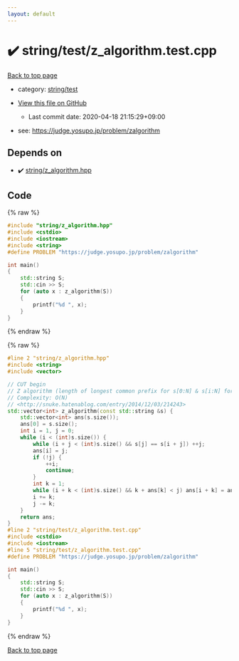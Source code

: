 ```yaml
---
layout: default
---
```


<!-- mathjax config similar to math.stackexchange -->
<script type="text/javascript" async
  src="https://cdnjs.cloudflare.com/ajax/libs/mathjax/2.7.5/MathJax.js?config=TeX-MML-AM_CHTML">
</script>
<script type="text/x-mathjax-config">
  MathJax.Hub.Config({
    TeX: { equationNumbers: { autoNumber: "AMS" }},
    tex2jax: {
      inlineMath: [ ['$','$'] ],
      processEscapes: true
    },
    "HTML-CSS": { matchFontHeight: false },
    displayAlign: "left",
    displayIndent: "2em"
  });
</script>

<script type="text/javascript" src="https://cdnjs.cloudflare.com/ajax/libs/jquery/3.4.1/jquery.min.js"></script>
<script src="https://cdn.jsdelivr.net/npm/jquery-balloon-js@1.1.2/jquery.balloon.min.js" integrity="sha256-ZEYs9VrgAeNuPvs15E39OsyOJaIkXEEt10fzxJ20+2I=" crossorigin="anonymous"></script>
<script type="text/javascript" src="../../../assets/js/copy-button.js"></script>
<link rel="stylesheet" href="../../../assets/css/copy-button.css" />


# :heavy_check_mark: string/test/z_algorithm.test.cpp

<a href="../../../index.html">Back to top page</a>

* category: <a href="../../../index.html#1a7427d145086499c399a0f95224a581">string/test</a>
* <a href="{{ site.github.repository_url }}/blob/master/string/test/z_algorithm.test.cpp">View this file on GitHub</a>
    - Last commit date: 2020-04-18 21:15:29+09:00


* see: <a href="https://judge.yosupo.jp/problem/zalgorithm">https://judge.yosupo.jp/problem/zalgorithm</a>


## Depends on

* :heavy_check_mark: <a href="../../../library/string/z_algorithm.hpp.html">string/z_algorithm.hpp</a>


## Code

<a id="unbundled"></a>
{% raw %}
```cpp
#include "string/z_algorithm.hpp"
#include <cstdio>
#include <iostream>
#include <string>
#define PROBLEM "https://judge.yosupo.jp/problem/zalgorithm"

int main()
{
    std::string S;
    std::cin >> S;
    for (auto x : z_algorithm(S))
    {
        printf("%d ", x);
    }
}

```
{% endraw %}

<a id="bundled"></a>
{% raw %}
```cpp
#line 2 "string/z_algorithm.hpp"
#include <string>
#include <vector>

// CUT begin
// Z algorithm (length of longest common prefix for s[0:N] & s[i:N] for each i)
// Complexity: O(N)
// <http://snuke.hatenablog.com/entry/2014/12/03/214243>
std::vector<int> z_algorithm(const std::string &s) {
    std::vector<int> ans(s.size());
    ans[0] = s.size();
    int i = 1, j = 0;
    while (i < (int)s.size()) {
        while (i + j < (int)s.size() && s[j] == s[i + j]) ++j;
        ans[i] = j;
        if (!j) {
            ++i;
            continue;
        }
        int k = 1;
        while (i + k < (int)s.size() && k + ans[k] < j) ans[i + k] = ans[k], ++k;
        i += k;
        j -= k;
    }
    return ans;
}
#line 2 "string/test/z_algorithm.test.cpp"
#include <cstdio>
#include <iostream>
#line 5 "string/test/z_algorithm.test.cpp"
#define PROBLEM "https://judge.yosupo.jp/problem/zalgorithm"

int main()
{
    std::string S;
    std::cin >> S;
    for (auto x : z_algorithm(S))
    {
        printf("%d ", x);
    }
}

```
{% endraw %}

<a href="../../../index.html">Back to top page</a>

